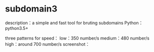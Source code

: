 # subdomain3
description：a simple and fast tool for bruting subdomains
Python：python3.5+

three patterns for speed：
  low：350 number/s
  medium：480 number/s
  high：around 700 number/s 
screenshot：
